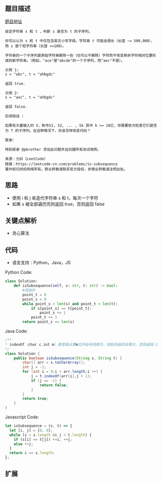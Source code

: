 ## 题目描述

[题目地址](https://leetcode-cn.com/problems/is-subsequence/)

```
给定字符串 s 和 t ，判断 s 是否为 t 的子序列。

你可以认为 s 和 t 中仅包含英文小写字母。字符串 t 可能会很长（长度 ~= 500,000），而 s 是个短字符串（长度 <=100）。

字符串的一个子序列是原始字符串删除一些（也可以不删除）字符而不改变剩余字符相对位置形成的新字符串。（例如，"ace"是"abcde"的一个子序列，而"aec"不是）。

示例 1:
s = "abc", t = "ahbgdc"

返回 true.

示例 2:
s = "axc", t = "ahbgdc"

返回 false.

后续挑战 :

如果有大量输入的 S，称作S1, S2, ... , Sk 其中 k >= 10亿，你需要依次检查它们是否为 T 的子序列。在这种情况下，你会怎样改变代码？

致谢:

特别感谢 @pbrother 添加此问题并且创建所有测试用例。

来源：力扣（LeetCode）
链接：https://leetcode-cn.com/problems/is-subsequence
著作权归领扣网络所有。商业转载请联系官方授权，非商业转载请注明出处。
```

## 思路

- 使用 i 和 j 来迭代字符串 s 和 t，每次一个字符
- 如果 s 被全部遍历完则返回 true，否则返回 false

## 关键点解析

- 贪心算法

## 代码

- 语言支持：Python，Java，JS

Python Code:

```python
class Solution:
    def isSubsequence(self, s: str, t: str) -> bool:
        #双指针
        point_t = 0
        point_s = 0
        while point_s < len(s) and point_t < len(t):
            if s[point_s] == t[point_t]:
                point_s += 1
            point_t += 1
        return point_s == len(s)

```

Java Code:

```java
/**
* indexOf（char c,int m）意思是从第m位开始寻找索引，找到则返回该索引，否则返回-1
*/
class Solution {
    public boolean isSubsequence(String s, String t) {
        char[] arr = s.toCharArray();
        int j = -1;
        for (int i = 0;i < arr.length;i ++) {
            j = t.indexOf(arr[i],j + 1);
            if (j == -1) {
                return false;
            }
        }
        return true;
    }
}
```

Javascript Code:

```js
let isSubsequence = (s, t) => {
  let [i, j] = [0, 0];
  while (i < s.length && j < t.length) {
    if (s[i] == t[j]) ++i, ++j;
    else ++j;
  }
  return i == s.length;
};
```

## 扩展
